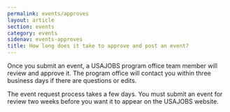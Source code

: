 ```yaml
---
permalink: events/approves
layout: article
section: events
category: events
sidenav: events-approves
title: How long does it take to approve and post an event?
---
```


Once you submit an event, a USAJOBS program office team member will review and approve it. The program office will contact you within three business days if there are questions or edits. 

The event request process takes a few days. You must submit an event for review two weeks before you want it to appear on the USAJOBS website. 
